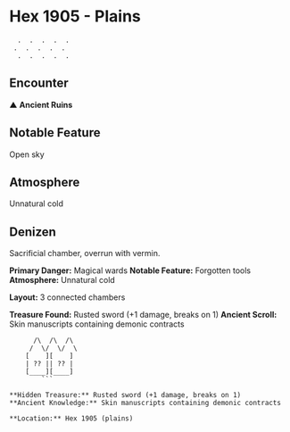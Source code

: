 # Hex 1905 - Plains
```
  .  .  .  .  .
 .  .  .  .  .
  .  .  .  .  .
```

## Encounter

▲ **Ancient Ruins**

## Notable Feature

Open sky

## Atmosphere

Unnatural cold

## Denizen

Sacrificial chamber, overrun with vermin.

**Primary Danger:** Magical wards
**Notable Feature:** Forgotten tools
**Atmosphere:** Unnatural cold

**Layout:** 3 connected chambers

**Treasure Found:** Rusted sword (+1 damage, breaks on 1)
**Ancient Scroll:** Skin manuscripts containing demonic contracts


```
      /\  /\  /\
     /  \/  \/  \
    [    ][    ]
    | ?? || ?? |
    [____][____]
        ```

**Hidden Treasure:** Rusted sword (+1 damage, breaks on 1)
**Ancient Knowledge:** Skin manuscripts containing demonic contracts

**Location:** Hex 1905 (plains)
